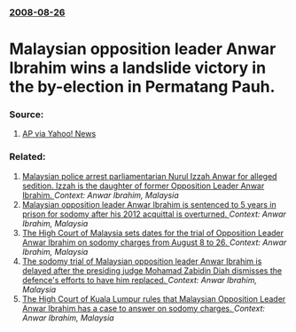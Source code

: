 ### [2008-08-26](/news/2008/08/26/index.md)

#  Malaysian opposition leader Anwar Ibrahim wins a landslide victory in the by-election in Permatang Pauh. 




### Source:

1. [AP via Yahoo! News](http://news.yahoo.com/s/ap/20080826/ap_on_re_as/malaysia_anwar)

### Related:

1. [Malaysian police arrest parliamentarian Nurul Izzah Anwar for alleged sedition. Izzah is the daughter of former Opposition Leader Anwar Ibrahim. ](/news/2015/03/16/malaysian-police-arrest-parliamentarian-nurul-izzah-anwar-for-alleged-sedition-izzah-is-the-daughter-of-former-opposition-leader-anwar-ibra.md) _Context: Anwar Ibrahim, Malaysia_
2. [Malaysian opposition leader Anwar Ibrahim is sentenced to 5 years in prison for sodomy after his 2012 acquittal is overturned. ](/news/2014/03/7/malaysian-opposition-leader-anwar-ibrahim-is-sentenced-to-5-years-in-prison-for-sodomy-after-his-2012-acquittal-is-overturned.md) _Context: Anwar Ibrahim, Malaysia_
3. [The High Court of Malaysia sets dates for the trial of Opposition Leader Anwar Ibrahim on sodomy charges from August 8 to 26. ](/news/2011/07/13/the-high-court-of-malaysia-sets-dates-for-the-trial-of-opposition-leader-anwar-ibrahim-on-sodomy-charges-from-august-8-to-26.md) _Context: Anwar Ibrahim, Malaysia_
4. [The sodomy trial of Malaysian opposition leader Anwar Ibrahim is delayed after the presiding judge Mohamad Zabidin Diah dismisses the defence's efforts to have him replaced. ](/news/2011/06/6/the-sodomy-trial-of-malaysian-opposition-leader-anwar-ibrahim-is-delayed-after-the-presiding-judge-mohamad-zabidin-diah-dismisses-the-defenc.md) _Context: Anwar Ibrahim, Malaysia_
5. [The High Court of Kuala Lumpur rules that Malaysian Opposition Leader Anwar Ibrahim has a case to answer on sodomy charges. ](/news/2011/05/16/the-high-court-of-kuala-lumpur-rules-that-malaysian-opposition-leader-anwar-ibrahim-has-a-case-to-answer-on-sodomy-charges.md) _Context: Anwar Ibrahim, Malaysia_
